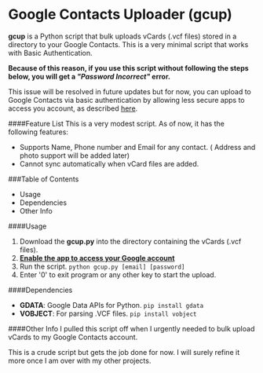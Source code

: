 Google Contacts Uploader (gcup)
====

**gcup** is a Python script that bulk uploads vCards (.vcf files) stored in a directory to your Google Contacts.
This is a very minimal script that works with Basic Authentication.

**Because of this reason, if you use this script without following the steps below, you will get a *"Password Incorrect"* error.**

This issue will be resolved in future updates but for now, you can upload to Google Contacts via basic authentication by allowing less secure apps to access you account, as described [here](https://support.google.com/accounts/answer/6010255?hl=en).

####Feature List
This is a very modest script. As of now, it has the following features:
- Supports Name, Phone number and Email for any contact. ( Address and photo support will be added later)
- Cannot sync automatically when vCard files are added.

###Table of Contents
- Usage
- Dependencies
- Other Info


####Usage
1. Download the **gcup.py** into the directory containing the vCards (.vcf files).
2. **[Enable the app to access your Google account](https://support.google.com/accounts/answer/6010255?hl=en)** 
3. Run the script. ```python gcup.py [email] [password]```
4. Enter '0' to exit program or any other key to start the upload.

####Dependencies
- **GDATA**: Google Data APIs for Python. `pip install gdata`
- **VOBJECT**: For parsing .VCF files. `pip install vobject`

####Other Info
I pulled this script off when I urgently needed to bulk upload vCards to my Google Contacts account.

This is a crude script but gets the job done for now. I will surely refine it more once I am over with my other projects.

